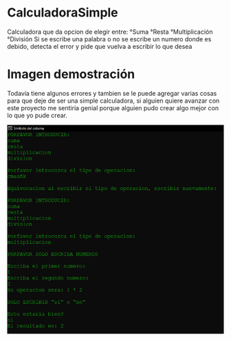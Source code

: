 # CalculadoraSimple
Calculadora que da opcion de elegir entre:
°Suma
°Resta
°Multiplicación
°División
Si se escribe una palabra o no se escribe un numero donde es debido,
detecta el error y pide que vuelva a escribir lo que desea

# Imagen demostración
Todavía tiene algunos errores y tambien se le puede agregar varias cosas para que deje de ser una simple calculadora, si alguien quiere avanzar con este proyecto me sentiria genial porque alguien pudo crear algo mejor con lo que yo pude crear.

![Screenshot](CalculadoraSimple.png)
